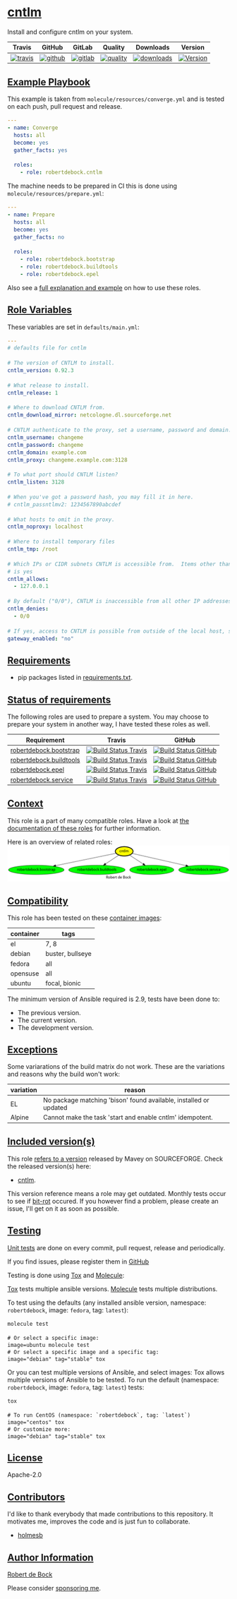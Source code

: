 # [cntlm](#cntlm)

Install and configure cntlm on your system.

|Travis|GitHub|GitLab|Quality|Downloads|Version|
|------|------|------|-------|---------|-------|
|[![travis](https://travis-ci.com/robertdebock/ansible-role-cntlm.svg?branch=master)](https://travis-ci.com/robertdebock/ansible-role-cntlm)|[![github](https://github.com/robertdebock/ansible-role-cntlm/workflows/Ansible%20Molecule/badge.svg)](https://github.com/robertdebock/ansible-role-cntlm/actions)|[![gitlab](https://gitlab.com/robertdebock/ansible-role-cntlm/badges/master/pipeline.svg)](https://gitlab.com/robertdebock/ansible-role-cntlm)|[![quality](https://img.shields.io/ansible/quality/25457)](https://galaxy.ansible.com/robertdebock/cntlm)|[![downloads](https://img.shields.io/ansible/role/d/25457)](https://galaxy.ansible.com/robertdebock/cntlm)|[![Version](https://img.shields.io/github/release/robertdebock/ansible-role-cntlm.svg)](https://github.com/robertdebock/ansible-role-cntlm/releases/)|

## [Example Playbook](#example-playbook)

This example is taken from `molecule/resources/converge.yml` and is tested on each push, pull request and release.
```yaml
---
- name: Converge
  hosts: all
  become: yes
  gather_facts: yes

  roles:
    - role: robertdebock.cntlm
```

The machine needs to be prepared in CI this is done using `molecule/resources/prepare.yml`:
```yaml
---
- name: Prepare
  hosts: all
  become: yes
  gather_facts: no

  roles:
    - role: robertdebock.bootstrap
    - role: robertdebock.buildtools
    - role: robertdebock.epel
```

Also see a [full explanation and example](https://robertdebock.nl/how-to-use-these-roles.html) on how to use these roles.

## [Role Variables](#role-variables)

These variables are set in `defaults/main.yml`:
```yaml
---
# defaults file for cntlm

# The version of CNTLM to install.
cntlm_version: 0.92.3

# What release to install.
cntlm_release: 1

# Where to download CNTLM from.
cntlm_download_mirror: netcologne.dl.sourceforge.net

# CNTLM authenticate to the proxy, set a username, password and domain.
cntlm_username: changeme
cntlm_password: changeme
cntlm_domain: example.com
cntlm_proxy: changeme.example.com:3128

# To what port should CNTLM listen?
cntlm_listen: 3128

# When you've got a password hash, you may fill it in here.
# cntlm_passntlmv2: 1234567890abcdef

# What hosts to omit in the proxy.
cntlm_noproxy: localhost

# Where to install temporary files
cntlm_tmp: /root

# Which IPs or CIDR subnets CNTLM is accessible from.  Items other than 127.0.0.1 are only effective if gateway_enabled
# is yes
cntlm_allows:
  - 127.0.0.1

# By default ("0/0"), CNTLM is inaccessible from all other IP addresses.
cntlm_denies:
  - 0/0

# If yes, access to CNTLM is possible from outside of the local host, subject to cntlm_allows and cntlm_denies:
gateway_enabled: "no"
```

## [Requirements](#requirements)

- pip packages listed in [requirements.txt](https://github.com/robertdebock/ansible-role-cntlm/blob/master/requirements.txt).

## [Status of requirements](#status-of-requirements)

The following roles are used to prepare a system. You may choose to prepare your system in another way, I have tested these roles as well.

| Requirement | Travis | GitHub |
|-------------|--------|--------|
| [robertdebock.bootstrap](https://galaxy.ansible.com/robertdebock/bootstrap) | [![Build Status Travis](https://travis-ci.com/robertdebock/ansible-role-bootstrap.svg?branch=master)](https://travis-ci.com/robertdebock/ansible-role-bootstrap) | [![Build Status GitHub](https://github.com/robertdebock/ansible-role-bootstrap/workflows/Ansible%20Molecule/badge.svg)](https://github.com/robertdebock/ansible-role-bootstrap/actions) |
| [robertdebock.buildtools](https://galaxy.ansible.com/robertdebock/buildtools) | [![Build Status Travis](https://travis-ci.com/robertdebock/ansible-role-buildtools.svg?branch=master)](https://travis-ci.com/robertdebock/ansible-role-buildtools) | [![Build Status GitHub](https://github.com/robertdebock/ansible-role-buildtools/workflows/Ansible%20Molecule/badge.svg)](https://github.com/robertdebock/ansible-role-buildtools/actions) |
| [robertdebock.epel](https://galaxy.ansible.com/robertdebock/epel) | [![Build Status Travis](https://travis-ci.com/robertdebock/ansible-role-epel.svg?branch=master)](https://travis-ci.com/robertdebock/ansible-role-epel) | [![Build Status GitHub](https://github.com/robertdebock/ansible-role-epel/workflows/Ansible%20Molecule/badge.svg)](https://github.com/robertdebock/ansible-role-epel/actions) |
| [robertdebock.service](https://galaxy.ansible.com/robertdebock/service) | [![Build Status Travis](https://travis-ci.com/robertdebock/ansible-role-service.svg?branch=master)](https://travis-ci.com/robertdebock/ansible-role-service) | [![Build Status GitHub](https://github.com/robertdebock/ansible-role-service/workflows/Ansible%20Molecule/badge.svg)](https://github.com/robertdebock/ansible-role-service/actions) |

## [Context](#context)

This role is a part of many compatible roles. Have a look at [the documentation of these roles](https://robertdebock.nl/) for further information.

Here is an overview of related roles:
![dependencies](https://raw.githubusercontent.com/robertdebock/ansible-role-cntlm/png/requirements.png "Dependencies")

## [Compatibility](#compatibility)

This role has been tested on these [container images](https://hub.docker.com/u/robertdebock):

|container|tags|
|---------|----|
|el|7, 8|
|debian|buster, bullseye|
|fedora|all|
|opensuse|all|
|ubuntu|focal, bionic|

The minimum version of Ansible required is 2.9, tests have been done to:

- The previous version.
- The current version.
- The development version.

## [Exceptions](#exceptions)

Some variarations of the build matrix do not work. These are the variations and reasons why the build won't work:

| variation                 | reason                 |
|---------------------------|------------------------|
| EL | No package matching 'bison' found available, installed or updated |
| Alpine | Cannot make the task 'start and enable cntlm' idempotent. |

## [Included version(s)](#included-versions)

This role [refers to a version](https://github.com/robertdebock/ansible-role-cntlm/blob/master/defaults/main.yml) released by Mavey on SOURCEFORGE. Check the released version(s) here:
- [cntlm](https://sourceforge.net/projects/cntlm/files/).

This version reference means a role may get outdated. Monthly tests occur to see if [bit-rot](https://en.wikipedia.org/wiki/Software_rot) occured. If you however find a problem, please create an issue, I'll get on it as soon as possible.
## [Testing](#testing)

[Unit tests](https://travis-ci.com/robertdebock/ansible-role-cntlm) are done on every commit, pull request, release and periodically.

If you find issues, please register them in [GitHub](https://github.com/robertdebock/ansible-role-cntlm/issues)

Testing is done using [Tox](https://tox.readthedocs.io/en/latest/) and [Molecule](https://github.com/ansible/molecule):

[Tox](https://tox.readthedocs.io/en/latest/) tests multiple ansible versions.
[Molecule](https://github.com/ansible/molecule) tests multiple distributions.

To test using the defaults (any installed ansible version, namespace: `robertdebock`, image: `fedora`, tag: `latest`):

```
molecule test

# Or select a specific image:
image=ubuntu molecule test
# Or select a specific image and a specific tag:
image="debian" tag="stable" tox
```

Or you can test multiple versions of Ansible, and select images:
Tox allows multiple versions of Ansible to be tested. To run the default (namespace: `robertdebock`, image: `fedora`, tag: `latest`) tests:

```
tox

# To run CentOS (namespace: `robertdebock`, tag: `latest`)
image="centos" tox
# Or customize more:
image="debian" tag="stable" tox
```

## [License](#license)

Apache-2.0

## [Contributors](#contributors)

I'd like to thank everybody that made contributions to this repository. It motivates me, improves the code and is just fun to collaborate.

- [holmesb](https://github.com/holmesb)

## [Author Information](#author-information)

[Robert de Bock](https://robertdebock.nl/)

Please consider [sponsoring me](https://github.com/sponsors/robertdebock).
